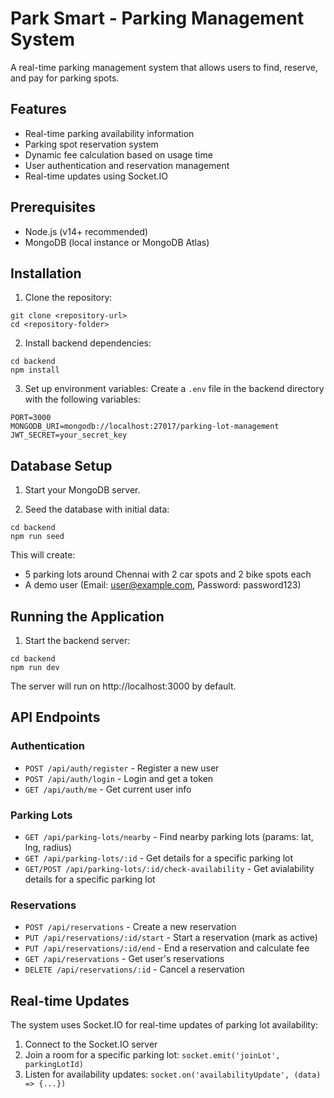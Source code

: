 # Park Smart - Parking Management System

A real-time parking management system that allows users to find, reserve, and pay for parking spots.

## Features

- Real-time parking availability information
- Parking spot reservation system
- Dynamic fee calculation based on usage time
- User authentication and reservation management
- Real-time updates using Socket.IO

## Prerequisites

- Node.js (v14+ recommended)
- MongoDB (local instance or MongoDB Atlas)

## Installation

1. Clone the repository:
```
git clone <repository-url>
cd <repository-folder>
```

2. Install backend dependencies:
```
cd backend
npm install
```

3. Set up environment variables:
   Create a `.env` file in the backend directory with the following variables:
```
PORT=3000
MONGODB_URI=mongodb://localhost:27017/parking-lot-management
JWT_SECRET=your_secret_key
```

## Database Setup

1. Start your MongoDB server.

2. Seed the database with initial data:
```
cd backend
npm run seed
```

This will create:
- 5 parking lots around Chennai with 2 car spots and 2 bike spots each
- A demo user (Email: user@example.com, Password: password123)

## Running the Application

1. Start the backend server:
```
cd backend
npm run dev
```

The server will run on http://localhost:3000 by default.

## API Endpoints

### Authentication
- `POST /api/auth/register` - Register a new user
- `POST /api/auth/login` - Login and get a token
- `GET /api/auth/me` - Get current user info

### Parking Lots
- `GET /api/parking-lots/nearby` - Find nearby parking lots (params: lat, lng, radius)
- `GET /api/parking-lots/:id` - Get details for a specific parking lot
- `GET/POST /api/parking-lots/:id/check-availability` - Get avialability details for a specific parking lot

### Reservations
- `POST /api/reservations` - Create a new reservation
- `PUT /api/reservations/:id/start` - Start a reservation (mark as active)
- `PUT /api/reservations/:id/end` - End a reservation and calculate fee
- `GET /api/reservations` - Get user's reservations
- `DELETE /api/reservations/:id` - Cancel a reservation

## Real-time Updates

The system uses Socket.IO for real-time updates of parking lot availability:

1. Connect to the Socket.IO server
2. Join a room for a specific parking lot: `socket.emit('joinLot', parkingLotId)`
3. Listen for availability updates: `socket.on('availabilityUpdate', (data) => {...})` 